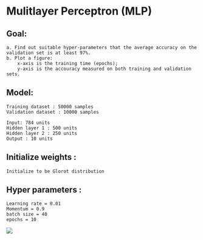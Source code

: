 Mulitlayer Perceptron (MLP)
=====================

Goal: 
-----

    a. Find out suitable hyper-parameters that the average accuracy on the validation set is at least 97%.
    b. Plot a figure:
        x-axis is the training time (epochs);
        y-axis is the accouracy measured on both training and validation sets.

Model: 
------
    
    Training dataset : 50000 samples
    Validation dataset : 10000 samples
    
    Input: 784 units
    Hidden layer 1 : 500 units
    Hidden layer 2 : 250 units
    Output : 10 units
    

Initialize weights :
--------------------

    Initialize to be Glorot distribution

    
Hyper parameters :
-------------------

    Learning rate = 0.01
    Momentum = 0.9
    batch size = 40
    epochs = 10
    
    
![](https://github.com/zhangdiBeijing/LearningRepresentation/blob/master/MLP/images/error-of-first-model.png)
![]()









